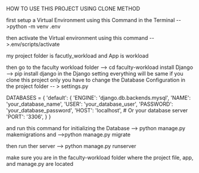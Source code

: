 HOW TO USE THIS PROJECT USING CLONE METHOD

first setup a Virtual Environment using this Command in the Terminal
    -->python -m venv .env

then activate the Virtual environment using this command 
    -->.env/scripts/activate
    
my project folder is facutly_workload
and App is workload 

then go to the faculty workload folder
    --> cd faculty-workload
install Django
--> pip install django
in the Django setting everything will be same if you clone this  project only you have to change the Database Configuration in the project folder -- > settings.py

DATABASES = {
    'default': {
        'ENGINE': 'django.db.backends.mysql',
        'NAME': 'your_database_name',
        'USER': 'your_database_user',
        'PASSWORD': 'your_database_password',
        'HOST': 'localhost',  # Or your database server
        'PORT': '3306',
    }
}

and run this command for initializing the Database
 --> python manage.py makemigrations
 and 
 -->python manage.py migrate

 then run ther server
 --> python manage.py runserver

 make sure you are in the faculty-workload folder where the project file, app, and  manage.py are located
